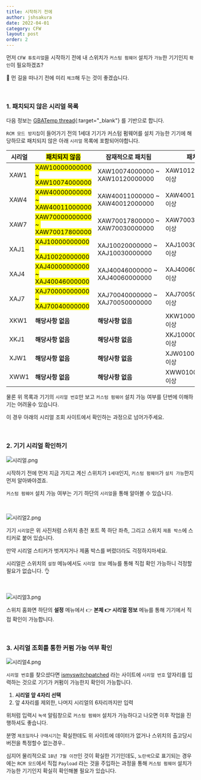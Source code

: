 ```yaml
---
title: 시작하기 전에
author: jshsakura
date: 2022-04-01
category: CFW
layout: post
order: 2
---
```


먼저 `CFW 튜토리얼`을 시작하기 전에 내 스위치가 `커스텀 펌웨어` 설치가 `가능`한 기기인지 `확인`이 필요하겠죠?

🤔 먼 길을 떠나기 전에 미리 `체크`해 두는 것이 좋겠습니다.

<br>

### 1. 패치되지 않은 시리얼 목록

다음 정보는 [GBATemp thread](https://gbatemp.net/threads/switch-informations-by-serial-number-read-the-first-post-before-asking-questions.481215/){:target="\_blank"} 를 기반으로 합니다.

`RCM 모드 방지칩`이 들어가기 전의 1세대 기기가 커스텀 펌웨어를 설치 가능한 기기에 해당하므로 패치되지 않은 아래 `시리얼` 목록에 포함되어야합니다.

| **시리얼** | <mark>패치되지 않음</mark>                          | **잠재적으로 패치됨**                   | **패치됨**           |
| ------- | --------------------------------------------- | ------------------------------- | ----------------- |
| XAW1    | <mark>XAW10000000000 ~ XAW10074000000</mark>  | XAW10074000000 ~ XAW10120000000 | XAW10120000000 이상 |
| XAW4    | <mark>XAW40000000000 ~ XAW40011000000</mark>  | XAW40011000000 ~ XAW40012000000 | XAW40012000000 이상 |
| XAW7    | <mark>XAW70000000000 ~  XAW70017800000</mark> | XAW70017800000 ~ XAW70030000000 | XAW70030000000 이상 |
| XAJ1    | <mark>XAJ10000000000 ~ XAJ10020000000</mark>  | XAJ10020000000 ~ XAJ10030000000 | XAJ10030000000 이상 |
| XAJ4    | <mark>XAJ40000000000 ~ XAJ40046000000</mark>  | XAJ40046000000 ~ XAJ40060000000 | XAJ40060000000 이상 |
| XAJ7    | <mark>XAJ70000000000 ~ XAJ70040000000</mark>  | XAJ70040000000 ~ XAJ70050000000 | XAJ70050000000 이상 |
| XKW1    | **해당사항 없음**                                   | **해당사항 없음**                     | XKW10000000000 이상 |
| XKJ1    | **해당사항 없음**                                   | **해당사항 없음**                     | XKJ10000000000 이상 |
| XJW1    | **해당사항 없음**                                   | **해당사항 없음**                     | XJW01000000000 이상 |
| XWW1    | **해당사항 없음**                                   | **해당사항 없음**                     | XWW01000000000 이상 |

물론 위 목록과 기기의 `시리얼 번호`만 보고 `커스텀 펌웨어` 설치 가능 여부를 단번에 이해하기는 어려울수 있습니다.

이 경우 아래의 시리얼 조회 사이트에서 확인하는 과정으로 넘어가주세요.

<br>

### 2. 기기 시리얼 확인하기

![시리얼.png](../../assets/images/beforestart/260e0932bdc2089c68f7309da565820f292443a1.png)

시작하기 전에 먼저 지금 가지고 계신 스위치가 `1세대`인지, `커스텀 펌웨어`가 `설치 가능`한지 먼저 알아봐야겠죠.

`커스텀 펌웨어` 설치 가능 여부는 기기 하단의 `시리얼`을 통해 알아볼 수 있습니다.

<br/>

![시리얼2.png](../../assets/images/beforestart/199d83aee5b5bdb768a70262c32a67d7b077b481.png)

기기 `시리얼`은 위 사진처럼 스위치 충전 포트 쪽 하단 좌측,  그리고 스위치 `제품 박스`에 스티커로 붙어 있습니다.

만약 시리얼 스티커가 벗겨지거나 제품 박스를 버렸더라도 걱정하지마세요.

시리얼은 스위치의 `설정` 메뉴에서도 `시리얼 정보` 메뉴를 통해 직접 확인 가능하니 걱정할 필요가 없습니다. 👌

<br/>

![시리얼3.png](../../assets/images/beforestart/33718153fd37bae7ad546c5ab3fc0ad351469eb3.png)

스위치 홈화면 하단의 **설정** 메뉴에서 👉 **본체 👉 시리얼 정보** 메뉴를 통해 기기에서 직접 확인이 가능합니다.

<br>

### 3. 시리얼 조회를 통한 커펌 가능 여부 확인

![시리얼4.png](../../assets/images/beforestart/60fb5531b0ac0223a71481adfced74385a17fa8c.png)

`시리얼 번호`를 찾으셨다면 [ismyswitchpatched](https://ismyswitchpatched.com/) 라는 사이트에 `시리얼 번호` 앞자리를 입력하는 것으로 기기가 커펌이 가능한지 확인이 가능합니다.

1. **시리얼 앞 4자리 선택**
2. 앞 4자리를 제외한, 나머지 시리얼의 6자리까지만 입력

위처럼 입력시 `녹색` 알림창으로 `커스텀 펌웨어` 설치가 가능하다고 나오면 이후 작업을 진행하셔도 좋습니다.

분명 `제조일자`나 `구매시기`는 확실한데도 위 사이트에 데이터가 없거나 스위치의 출고당시 버전을 특정할수 없는경우..

심지어 물리적으로 `18년 7월 이전`인 것이 확실한 기기인데도, `노란색`으로 표기되는 경우에는 `RCM 모드`에서 직접 `Payload` 라는 것을 주입하는 과정을 통해 `커스텀 펌웨어` 설치가 가능한 기기인지 확실히 확인해볼 필요가 있습니다.
